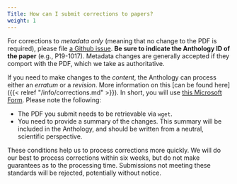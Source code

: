 ```yaml
---
Title: How can I submit corrections to papers?
weight: 1
---
```


For corrections to *metadata only* (meaning that no change to the PDF is required), please file [a Github issue](https://github.com/acl-org/acl-anthology/issues/new).
**Be sure to indicate the Anthology ID of the paper** (e.g., P19-1017).
Metadata changes are generally accepted if they comport with the PDF, which we take as authoritative.

If you need to make changes to the *content*, the Anthology can process either an *erratum* or a *revision*.
More information on this [can be found here]({{< relref "/info/corrections.md" >}}).
In short, you will use [this Microsoft Form](https://forms.office.com/Pages/ResponsePage.aspx?id=DQSIkWdsW0yxEjajBLZtrQAAAAAAAAAAAAMAABqTSThUN0I2VEdZMTk4Sks3S042MVkxUEZQUVdOUS4u).
Please note the following:

- The PDF you submit needs to be retrievable via `wget`.
- You need to provide a summary of the changes.
  This summary will be included in the Anthology, and should be written from a neutral,  scientific perspective.

These conditions help us to process corrections more quickly.
We will do our best to process corrections within six weeks, but do not make guarantees as to the processing time.
Submissions not meeting these standards will be rejected, potentially without notice.
